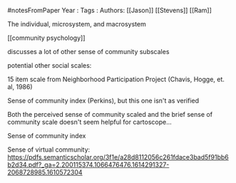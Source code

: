 #notesFromPaper
Year   :
Tags   :
Authors: [[Jason]] [[Stevens]] [[Ram]]

The individual, microsystem, and macrosystem

[[community psychology]]

discusses a lot of other sense of community subscales

potential other social scales:

15 item scale from Neighborhood Participation Project (Chavis, Hogge, et. al, 1986)

Sense of community index (Perkins), but this one isn't as verified

Both the perceived sense of community scaled and the brief sense of community scale doesn't seem helpful for cartoscope...

Sense of community index

Sense of virtual community: https://pdfs.semanticscholar.org/3f1e/a28d8112056c261fdace3bad5f91bb6b2d34.pdf?_ga=2.200115374.1066476476.1614291327-2068728985.1610572304
